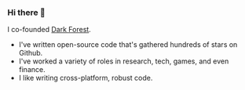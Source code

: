 ### Hi there 👋

I co-founded [Dark Forest](https://twitter.com/darkforest_eth).

- I've written open-source code that's gathered hundreds of stars on Github.
- I've worked a variety of roles in research, tech, games, and even finance.
- I like writing cross-platform, robust code.
<!--
**cosmicpoi/cosmicpoi** is a ✨ _special_ ✨ repository because its `README.md` (this file) appears on your GitHub profile.

Here are some ideas to get you started:

- 🔭 I’m currently working on ...
- 🌱 I’m currently learning ...
- 👯 I’m looking to collaborate on ...
- 🤔 I’m looking for help with ...
- 💬 Ask me about ...
- 📫 How to reach me: ...
- 😄 Pronouns: ...
- ⚡ Fun fact: ...
-->
